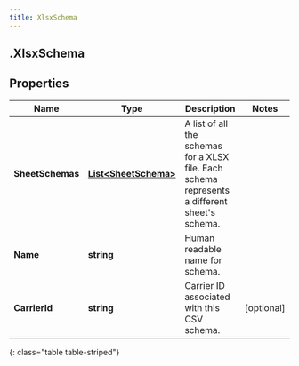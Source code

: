 ```yaml
---
title: XlsxSchema
---
```

## .XlsxSchema

## Properties

|Name | Type | Description | Notes|
|------------ | ------------- | ------------- | -------------|
| **SheetSchemas** | [**List&lt;SheetSchema&gt;**](SheetSchema.html) | A list of all the schemas for a XLSX file. Each schema represents a different sheet&#39;s schema. | |
| **Name** | **string** | Human readable name for schema. | |
| **CarrierId** | **string** | Carrier ID associated with this CSV schema. | [optional] |
{: class="table table-striped"}


